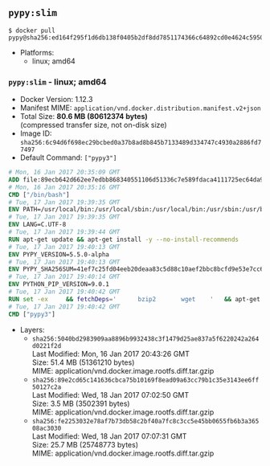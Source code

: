 ## `pypy:slim`

```console
$ docker pull pypy@sha256:ed164f295f1d6db138f0405b2df8dd7851174366c64892cd0e4624c5950db6a6
```

-	Platforms:
	-	linux; amd64

### `pypy:slim` - linux; amd64

-	Docker Version: 1.12.3
-	Manifest MIME: `application/vnd.docker.distribution.manifest.v2+json`
-	Total Size: **80.6 MB (80612374 bytes)**  
	(compressed transfer size, not on-disk size)
-	Image ID: `sha256:6c94d6f698ec29bcbed0a37b8ad8b845b7133489d334747c4930a2886fd77497`
-	Default Command: `["pypy3"]`

```dockerfile
# Mon, 16 Jan 2017 20:35:09 GMT
ADD file:89ecb642d662ee7edbb868340551106d51336c7e589fdaca4111725ec64da957 in / 
# Mon, 16 Jan 2017 20:35:16 GMT
CMD ["/bin/bash"]
# Tue, 17 Jan 2017 19:39:35 GMT
ENV PATH=/usr/local/bin:/usr/local/sbin:/usr/local/bin:/usr/sbin:/usr/bin:/sbin:/bin
# Tue, 17 Jan 2017 19:39:35 GMT
ENV LANG=C.UTF-8
# Tue, 17 Jan 2017 19:39:44 GMT
RUN apt-get update && apt-get install -y --no-install-recommends 		ca-certificates 		libexpat1 		libffi6 		libgdbm3 		libsqlite3-0 	&& rm -rf /var/lib/apt/lists/*
# Tue, 17 Jan 2017 19:40:13 GMT
ENV PYPY_VERSION=5.5.0-alpha
# Tue, 17 Jan 2017 19:40:13 GMT
ENV PYPY_SHA256SUM=41ef7c25fd04eeb20deaa83c5d88c10aef2bbc8bcfd9e53e7cc61136220861cc
# Tue, 17 Jan 2017 19:40:14 GMT
ENV PYTHON_PIP_VERSION=9.0.1
# Tue, 17 Jan 2017 19:40:42 GMT
RUN set -ex 	&& fetchDeps=' 		bzip2 		wget 	' 	&& apt-get update && apt-get install -y $fetchDeps --no-install-recommends && rm -rf /var/lib/apt/lists/* 		&& wget -O pypy.tar.bz2 "https://bitbucket.org/pypy/pypy/downloads/pypy3.3-v${PYPY_VERSION}-linux64.tar.bz2" 	&& echo "$PYPY_SHA256SUM  pypy.tar.bz2" | sha256sum -c 	&& tar -xjC /usr/local --strip-components=1 -f pypy.tar.bz2 	&& rm pypy.tar.bz2 		&& if [ ! -e /usr/local/bin/pip3 ]; then : 		&& wget -O /tmp/get-pip.py 'https://bootstrap.pypa.io/get-pip.py' 		&& pypy3 /tmp/get-pip.py "pip==$PYTHON_PIP_VERSION" 		&& rm /tmp/get-pip.py 	; fi 	&& pip3 install --no-cache-dir --upgrade --force-reinstall "pip==$PYTHON_PIP_VERSION" 	&& [ "$(pip list |tac|tac| awk -F '[ ()]+' '$1 == "pip" { print $2; exit }')" = "$PYTHON_PIP_VERSION" ] 		&& apt-get purge -y --auto-remove $fetchDeps 	&& rm -rf ~/.cache
# Tue, 17 Jan 2017 19:40:42 GMT
CMD ["pypy3"]
```

-	Layers:
	-	`sha256:5040bd2983909aa8896b9932438c3f1479d25ae837a5f6220242a264d0221f2d`  
		Last Modified: Mon, 16 Jan 2017 20:43:26 GMT  
		Size: 51.4 MB (51361210 bytes)  
		MIME: application/vnd.docker.image.rootfs.diff.tar.gzip
	-	`sha256:89e2cd65c141636cbca75b10169f8ead09a63cc79b1c35e3143ee6ff50127c2a`  
		Last Modified: Wed, 18 Jan 2017 07:02:50 GMT  
		Size: 3.5 MB (3502391 bytes)  
		MIME: application/vnd.docker.image.rootfs.diff.tar.gzip
	-	`sha256:fe2253032e78af7b73db58c2bf40a7fc8c3cc5e45bb0655fb6b3a36508ac3030`  
		Last Modified: Wed, 18 Jan 2017 07:07:31 GMT  
		Size: 25.7 MB (25748773 bytes)  
		MIME: application/vnd.docker.image.rootfs.diff.tar.gzip
